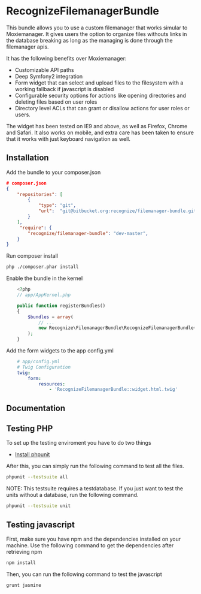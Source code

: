 RecognizeFilemanagerBundle
========================

This bundle allows you to use a custom filemanager that works simular to Moxiemanager.
It gives users the option to organize files withouts links in the database breaking as long as
the managing is done through the filemanager apis.

It has the following benefits over Moxiemanager:

* Customizable API paths
* Deep Symfony2 integration
* Form widget that can select and upload files to the filesystem with a working fallback if javascript is disabled
* Configurable security options for actions like opening directories and deleting files based on user roles
* Directory level ACLs that can grant or disallow actions for user roles or users.

The widget has been tested on IE9 and above, as well as Firefox, Chrome and Safari.
It also works on mobile, and extra care has been taken to ensure that it works with just keyboard navigation as well.

Installation
-----------

Add the bundle to your composer.json

```json
# composer.json
{
	"repositories": [
		{
			"type": "git",
			"url":  "git@bitbucket.org:recognize/filemanager-bundle.git"
		}
	],
	 "require": {
		"recognize/filemanager-bundle": "dev-master",
	}
}
```

Run composer install

```sh
php ./composer.phar install
```

Enable the bundle in the kernel

```php
	<?php
	// app/AppKernel.php

    public function registerBundles()
    {
        $bundles = array(
            // ...
            new Recognize\FilemanagerBundle\RecognizeFilemanagerBundle(),
        );
    }
```

Add the form widgets to the app config.yml

```yml
	# app/config.yml
	# Twig Configuration
	twig:
    	form:
        	resources:
            	- 'RecognizeFilemanagerBundle::widget.html.twig'

```

Documentation
--------------



Testing PHP
--------------

To set up the testing enviroment you have to do two things

  * [Install phpunit][1]

[1]:  https://phpunit.de/manual/current/en/installation.html

After this, you can simply run the following command to test all the files.

```sh
phpunit --testsuite all
```

NOTE: This testsuite requires a testdatabase. If you just want to test the units without a database, run the following command.

```sh
phpunit --testsuite unit
```

Testing javascript
------------------------

First, make sure you have npm and the dependencies installed on your machine.
Use the following command to get the dependencies after retrieving npm

```sh
npm install
```

Then, you can run the following command to test the javascript

```sh
grunt jasmine
```

